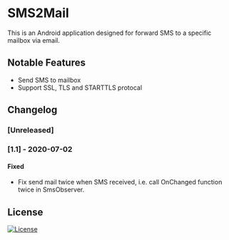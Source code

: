 # SMS2Mail
This is an Android application designed for forward SMS to a specific mailbox via email. 
## Notable Features
- Send SMS to mailbox
- Support SSL, TLS and STARTTLS protocal

## Changelog
### [Unreleased]

### [1.1] - 2020-07-02

#### Fixed
- Fix send mail twice when SMS received, i.e. call OnChanged function twice in SmsObserver.


## License

[![License](https://img.shields.io/badge/License-Apache%202.0-blue.svg)](https://opensource.org/licenses/Apache-2.0)

